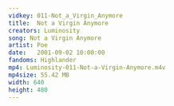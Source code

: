 ```yaml
---
vidkey: 011-Not_a_Virgin_Anymore
title:  Not a Virgin Anymore
creators: Luminosity
song: Not a Virgin Anymore
artist: Poe
date:   2001-09-02 10:00:00
fandoms: Highlander
mp4: Luminosity-011-Not-a-Virgin-Anymore.m4v
mp4size: 55.42 MB
width: 640
height: 480
---
```



  